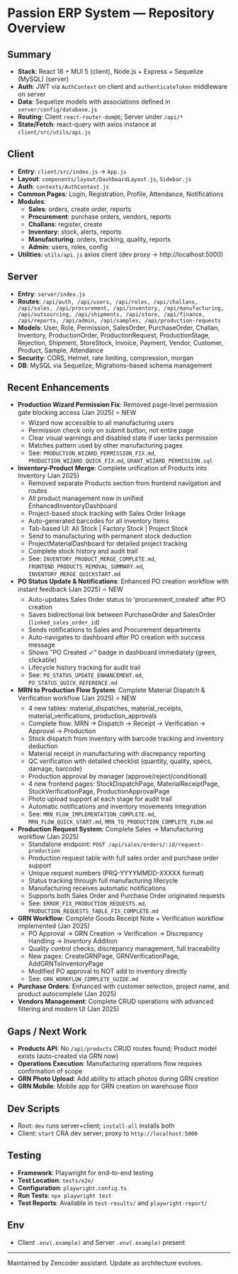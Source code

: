 # Passion ERP System — Repository Overview

## Summary
- **Stack**: React 18 + MUI 5 (client), Node.js + Express + Sequelize (MySQL) (server)
- **Auth**: JWT via `AuthContext` on client and `authenticateToken` middleware on server
- **Data**: Sequelize models with associations defined in `server/config/database.js`
- **Routing**: Client `react-router-dom@6`; Server under `/api/*`
- **State/Fetch**: react-query with axios instance at `client/src/utils/api.js`

## Client
- **Entry**: `client/src/index.js` → `App.js`
- **Layout**: `components/layout/DashboardLayout.js`, `Sidebar.js`
- **Auth**: `contexts/AuthContext.js`
- **Common Pages**: Login, Registration, Profile, Attendance, Notifications
- **Modules**:
  - **Sales**: orders, create order, reports
  - **Procurement**: purchase orders, vendors, reports
  - **Challans**: register, create
  - **Inventory**: stock, alerts, reports
  - **Manufacturing**: orders, tracking, quality, reports
  - **Admin**: users, roles, config
- **Utilities**: `utils/api.js` axios client (dev proxy → http://localhost:5000)

## Server
- **Entry**: `server/index.js`
- **Routes**: `/api/auth, /api/users, /api/roles, /api/challans, /api/sales, /api/procurement, /api/inventory, /api/manufacturing, /api/outsourcing, /api/shipments, /api/store, /api/finance, /api/reports, /api/admin, /api/samples, /api/production-requests`
- **Models**: User, Role, Permission, SalesOrder, PurchaseOrder, Challan, Inventory, ProductionOrder, ProductionRequest, ProductionStage, Rejection, Shipment, StoreStock, Invoice, Payment, Vendor, Customer, Product, Sample, Attendance
- **Security**: CORS, Helmet, rate limiting, compression, morgan
- **DB**: MySQL via Sequelize; Migrations-based schema management

## Recent Enhancements
- **Production Wizard Permission Fix**: Removed page-level permission gate blocking access (Jan 2025) ⭐ NEW
  - Wizard now accessible to all manufacturing users
  - Permission check only on submit button, not entire page
  - Clear visual warnings and disabled state if user lacks permission
  - Matches pattern used by other manufacturing pages
  - See: `PRODUCTION_WIZARD_PERMISSION_FIX.md`, `PRODUCTION_WIZARD_QUICK_FIX.md`, `GRANT_WIZARD_PERMISSION.sql`
- **Inventory-Product Merge**: Complete unification of Products into Inventory (Jan 2025)
  - Removed separate Products section from frontend navigation and routes
  - All product management now in unified EnhancedInventoryDashboard
  - Project-based stock tracking with Sales Order linkage
  - Auto-generated barcodes for all inventory items
  - Tab-based UI: All Stock | Factory Stock | Project Stock
  - Send to manufacturing with permanent stock deduction
  - ProjectMaterialDashboard for detailed project tracking
  - Complete stock history and audit trail
  - See: `INVENTORY_PRODUCT_MERGE_COMPLETE.md`, `FRONTEND_PRODUCTS_REMOVAL_SUMMARY.md`, `INVENTORY_MERGE_QUICKSTART.md`
- **PO Status Update & Notifications**: Enhanced PO creation workflow with instant feedback (Jan 2025) ⭐ NEW
  - Auto-updates Sales Order status to 'procurement_created' after PO creation
  - Saves bidirectional link between PurchaseOrder and SalesOrder (`linked_sales_order_id`)
  - Sends notifications to Sales and Procurement departments
  - Auto-navigates to dashboard after PO creation with success message
  - Shows "PO Created ✓" badge in dashboard immediately (green, clickable)
  - Lifecycle history tracking for audit trail
  - See: `PO_STATUS_UPDATE_ENHANCEMENT.md`, `PO_STATUS_QUICK_REFERENCE.md`
- **MRN to Production Flow System**: Complete Material Dispatch & Verification workflow (Jan 2025) ⭐ NEW
  - 4 new tables: material_dispatches, material_receipts, material_verifications, production_approvals
  - Complete flow: MRN → Dispatch → Receipt → Verification → Approval → Production
  - Stock dispatch from inventory with barcode tracking and inventory deduction
  - Material receipt in manufacturing with discrepancy reporting
  - QC verification with detailed checklist (quantity, quality, specs, damage, barcode)
  - Production approval by manager (approve/reject/conditional)
  - 4 new frontend pages: StockDispatchPage, MaterialReceiptPage, StockVerificationPage, ProductionApprovalPage
  - Photo upload support at each stage for audit trail
  - Automatic notifications and inventory movements integration
  - See: `MRN_FLOW_IMPLEMENTATION_COMPLETE.md`, `MRN_FLOW_QUICK_START.md`, `MRN_TO_PRODUCTION_COMPLETE_FLOW.md`
- **Production Request System**: Complete Sales → Manufacturing workflow (Jan 2025)
  - Standalone endpoint: `POST /api/sales/orders/:id/request-production`
  - Production request table with full sales order and purchase order support
  - Unique request numbers (PRQ-YYYYMMDD-XXXXX format)
  - Status tracking through full manufacturing lifecycle
  - Manufacturing receives automatic notifications
  - Supports both Sales Order and Purchase Order originated requests
  - See: `ERROR_FIX_PRODUCTION_REQUESTS.md`, `PRODUCTION_REQUESTS_TABLE_FIX_COMPLETE.md`
- **GRN Workflow**: Complete Goods Receipt Note + Verification workflow implemented (Jan 2025)
  - PO Approval → GRN Creation → Verification → Discrepancy Handling → Inventory Addition
  - Quality control checks, discrepancy management, full traceability
  - New pages: CreateGRNPage, GRNVerificationPage, AddGRNToInventoryPage
  - Modified PO approval to NOT add to inventory directly
  - See: `GRN_WORKFLOW_COMPLETE_GUIDE.md`
- **Purchase Orders**: Enhanced with customer selection, project name, and product autocomplete (Jan 2025)
- **Vendors Management**: Complete CRUD operations with advanced filtering and modern UI (Jan 2025)

## Gaps / Next Work
- **Products API**: No `/api/products` CRUD routes found; Product model exists (auto-created via GRN now)
- **Operations Execution**: Manufacturing operations flow requires confirmation of scope
- **GRN Photo Upload**: Add ability to attach photos during GRN creation
- **GRN Mobile**: Mobile app for GRN creation on warehouse floor

## Dev Scripts
- Root: `dev` runs server+client; `install-all` installs both
- Client: `start` CRA dev server; proxy to `http://localhost:5000`

## Testing
- **Framework**: Playwright for end-to-end testing
- **Test Location**: `tests/e2e/`
- **Configuration**: `playwright.config.ts`
- **Run Tests**: `npx playwright test`
- **Test Reports**: Available in `test-results/` and `playwright-report/`

## Env
- Client `.env(.example)` and Server `.env(.example)` present

---
Maintained by Zencoder assistant. Update as architecture evolves.